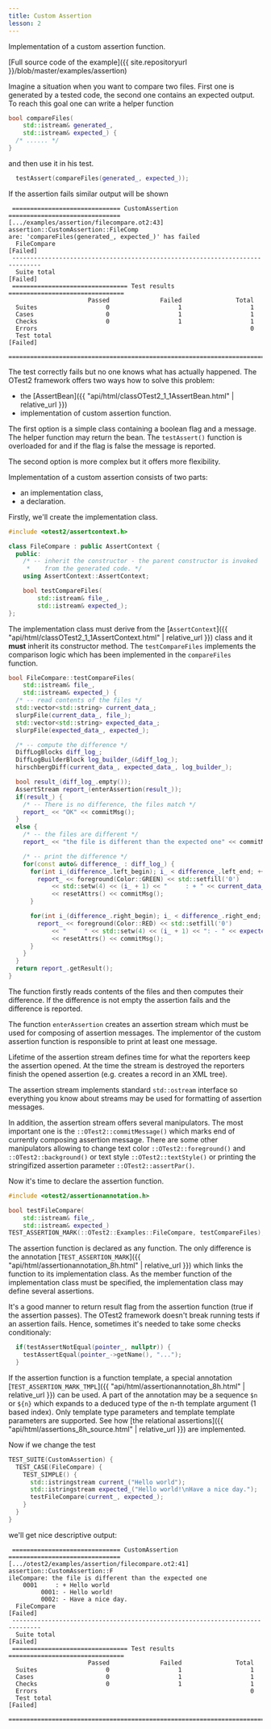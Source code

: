 ```yaml
---
title: Custom Assertion
lesson: 2
---
```

Implementation of a custom assertion function.

[Full source code of the example]({{ site.repositoryurl }}/blob/master/examples/assertion)

Imagine a situation when you want to compare two files. First one is generated
by a tested code, the second one contains an expected output. To reach this
goal one can write a helper function

```c++
bool compareFiles(
    std::istream& generated_,
    std::istream& expected_) {
  /* ...... */
}
```

and then use it in his test.

```c++
  testAssert(compareFiles(generated_, expected_));
```

If the assertion fails similar output will be shown

```plaintext
 ============================== CustomAssertion ===============================
[.../examples/assertion/filecompare.ot2:43] assertion::CustomAssertion::FileComp
are: 'compareFiles(generated_, expected_)' has failed
  FileCompare                                                         [Failed]
 ------------------------------------------------------------------------------
  Suite total                                                         [Failed]
 ================================ Test results ================================
                      Passed              Failed               Total
  Suites                   0                   1                   1
  Cases                    0                   1                   1
  Checks                   0                   1                   1
  Errors                                                           0
  Test total                                                          [Failed]
 ==============================================================================
```

The test correctly fails but no one knows what has actually happened. The OTest2
framework offers two ways how to solve this problem:
* the [AssertBean]({{ "api/html/classOTest2_1_1AssertBean.html" | relative_url }})
* implementation of custom assertion function.

The first option is a simple class containing a boolean flag and a message.
The helper function may return the bean. The `testAssert()` function is
overloaded for and if the flag is false the message is reported.

The second option is more complex but it offers more flexibility.

Implementation of a custom assertion consists of two parts:
* an implementation class,
* a declaration.

Firstly, we'll create the implementation class.

```c++
#include <otest2/assertcontext.h>

class FileCompare : public AssertContext {
  public:
    /* -- inherit the constructor - the parent constructor is invoked
     *    from the generated code. */
    using AssertContext::AssertContext;

    bool testCompareFiles(
        std::istream& file_,
        std::istream& expected_);
};
```

The implementation class must derive from the 
[`AssertContext`]({{ "api/html/classOTest2_1_1AssertContext.html" | relative_url }})
class and it **must** inherit its constructor method. The `testCompareFiles`
implements the comparison logic which has been implemented in the `compareFiles`
function.

```c++
bool FileCompare::testCompareFiles(
    std::istream& file_,
    std::istream& expected_) {
  /* -- read contents of the files */
  std::vector<std::string> current_data_;
  slurpFile(current_data_, file_);
  std::vector<std::string> expected_data_;
  slurpFile(expected_data_, expected_);

  /* -- compute the difference */
  DiffLogBlocks diff_log_;
  DiffLogBuilderBlock log_builder_(&diff_log_);
  hirschbergDiff(current_data_, expected_data_, log_builder_);

  bool result_(diff_log_.empty());
  AssertStream report_(enterAssertion(result_));
  if(result_) {
    /* -- There is no difference, the files match */
    report_ << "OK" << commitMsg();
  }
  else {
    /* -- the files are different */
    report_ << "the file is different than the expected one" << commitMsg();

    /* -- print the difference */
    for(const auto& difference_ : diff_log_) {
      for(int i_(difference_.left_begin); i_ < difference_.left_end; ++i_) {
        report_ << foreground(Color::GREEN) << std::setfill('0')
            << std::setw(4) << (i_ + 1) << "     : + " << current_data_[i_]
            << resetAttrs() << commitMsg();
      }

      for(int i_(difference_.right_begin); i_ < difference_.right_end; ++i_) {
        report_ << foreground(Color::RED) << std::setfill('0')
            << "     " << std::setw(4) << (i_ + 1) << ": - " << expected_data_[i_]
            << resetAttrs() << commitMsg();
      }
    }
  }
  return report_.getResult();
}
```

The function firstly reads contents of the files and then computes their
difference. If the difference is not empty the assertion fails and
the difference is reported.

The function `enterAssertion` creates an assertion stream which must be
used for composing of assertion messages. The implementor of the custom
assertion function is responsible to print at least one message.

Lifetime of the assertion stream defines time for what the reporters keep
the assertion opened. At the time the stream is destroyed the reporters finish
the opened assertion (e.g. creates a record in an XML tree).

The assertion stream implements standard `std::ostream` interface so
everything you know about streams may be used for formatting of assertion
messages.

In addition, the assertion stream offers several manipulators. The most
important one is the `::OTest2::commitMessage()` which marks end of
currently composing assertion message. There are some other manipulators
allowing to change text color `::OTest2::foreground()`
and `::OTest2::background()` or text style `::OTest2::textStyle()`
or printing the stringifized assertion parameter `::OTest2::assertPar()`.

Now it's time to declare the assertion function.

```c++
#include <otest2/assertionannotation.h>

bool testFileCompare(
    std::istream& file_,
    std::istream& expected_)
TEST_ASSERTION_MARK(::OTest2::Examples::FileCompare, testCompareFiles);
```

The assertion function is declared as any function. The only difference is the
annotation [`TEST_ASSERTION_MARK`]({{ "api/html/assertionannotation_8h.html" | relative_url }})
which links the function to its implementation class. As the member function
of the implementation class must be specified, the implementation class may
define several assertions.

It's a good manner to return result flag from the assertion function (true
if the assertion passes). The OTest2 framework doesn't break running tests
if an assertion fails. Hence, sometimes it's needed to take some checks
conditionaly:

```c++
  if(testAssertNotEqual(pointer_, nullptr)) {
    testAssertEqual(pointer_->getName(), "...");
  }
```

If the assertion function is a function template, a special annotation
[`TEST_ASSERTION_MARK_TMPL`]({{ "api/html/assertionannotation_8h.html" | relative_url }})
can be used. A part of the annotation may be a sequence `$n` or `${n}` which
expands to a deduced type of the n-th template argument (1 based index). Only
template type parameters and template template parameters are supported. See how
[the relational assertions]({{ "api/html/assertions_8h_source.html" | relative_url }})
are implemented.

Now if we change the test
```c++
TEST_SUITE(CustomAssertion) {
  TEST_CASE(FileCompare) {
    TEST_SIMPLE() {
      std::istringstream current_("Hello world");
      std::istringstream expected_("Hello world!\nHave a nice day.");
      testFileCompare(current_, expected_);
    }
  }
}
```
we'll get nice descriptive output:
```plaintext
 ============================== CustomAssertion ===============================
[.../otest2/examples/assertion/filecompare.ot2:41] assertion::CustomAssertion::F
ileCompare: the file is different than the expected one
    0001     : + Hello world
         0001: - Hello world!
         0002: - Have a nice day.
  FileCompare                                                         [Failed]
 ------------------------------------------------------------------------------
  Suite total                                                         [Failed]
 ================================ Test results ================================
                      Passed              Failed               Total
  Suites                   0                   1                   1
  Cases                    0                   1                   1
  Checks                   0                   1                   1
  Errors                                                           0
  Test total                                                          [Failed]
 ==============================================================================
```
